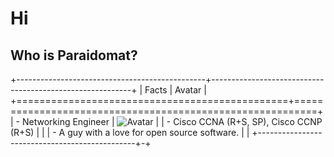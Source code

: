 # Hi


## Who is Paraidomat?

+-----------------------------------------------+----------------------------------------------------------+
| Facts                                         | Avatar                                                   |
+===============================================+==========================================================+
| - Networking Engineer                         | ![Avatar](https://avatars2.githubusercontent.com/u/15010683?&u=d9d8068d4c10bddd6ee39fa414293da25f0faf44&v=4) |
| - Cisco CCNA (R+S, SP), Cisco CCNP (R+S)      | |
| - A guy with a love for open source software. | |
+-----------------------------------------------+-+

